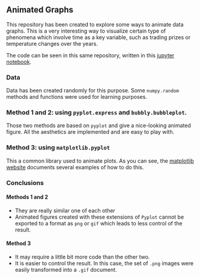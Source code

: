 ## Animated Graphs

This repository has been created to explore some ways to animate data graphs. This is a very interesting way to visualize certain type of phenomena which involve time as a key variable, such as trading prizes or temperature changes over the years.

The code can be seen in this same repository, written in this [jupyter notebook](https://github.com/carlosdavila91/animating_graphs/blob/master/animating-scatterplot.ipynb).

### Data

Data has been created randomly for this purpose. Some `numpy.random` methods and functions were used for learning purposes.

### Method 1 and 2: using `pyplot.express` and `bubbly.bubbleplot`.

Those two methods are based on `pyplot` and give a nice-looking animated figure. All the aesthetics are implemented and are easy to play with.

### Method 3: using `matplotlib.pyplot`

This a common library used to animate plots. As you can see, the [matplotlib website](https://matplotlib.org/api/animation_api.html#examples) documents several examples of how to do this.

### Conclusions

#### Methods 1 and 2
* They are really similar one of each other
* Animated figures created with these extensions of `Pyplot` cannot be exported to a format as `png` or `gif` which leads to less control of the result.

#### Method 3
* It may require a little bit more code than the other two.
* It is easier to control the result. In this case, the set of `.png` images were easily transformed into a `.gif` document.
